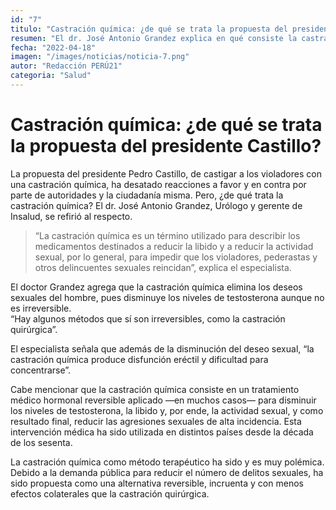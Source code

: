 ```yaml
---
id: "7"
titulo: "Castración química: ¿de qué se trata la propuesta del presidente Castillo?"
resumen: "El dr. José Antonio Grandez explica en qué consiste la castración química."
fecha: "2022-04-18"
imagen: "/images/noticias/noticia-7.png"
autor: "Redacción PERÚ21"
categoria: "Salud"
---
```


# Castración química: ¿de qué se trata la propuesta del presidente Castillo?


La propuesta del presidente Pedro Castillo, de castigar a los violadores con una castración química, ha desatado reacciones a favor y en contra por parte de autoridades y la ciudadanía misma. Pero, ¿de qué trata la castración química? El dr. José Antonio Grandez, Urólogo y gerente de Insalud, se refirió al respecto.

> “La castración química es un término utilizado para describir los medicamentos destinados a reducir la libido y a reducir la actividad sexual, por lo general, para impedir que los violadores, pederastas y otros delincuentes sexuales reincidan”, explica el especialista.

El doctor Grandez agrega que la castración química elimina los deseos sexuales del hombre, pues disminuye los niveles de testosterona aunque no es irreversible.  
“Hay algunos métodos que sí son irreversibles, como la castración quirúrgica”.

El especialista señala que además de la disminución del deseo sexual, “la castración química produce disfunción eréctil y dificultad para concentrarse”.

Cabe mencionar que la castración química consiste en un tratamiento médico hormonal reversible aplicado —en muchos casos— para disminuir los niveles de testosterona, la libido y, por ende, la actividad sexual, y como resultado final, reducir las agresiones sexuales de alta incidencia. Esta intervención médica ha sido utilizada en distintos países desde la década de los sesenta.

La castración química como método terapéutico ha sido y es muy polémica. Debido a la demanda pública para reducir el número de delitos sexuales, ha sido propuesta como una alternativa reversible, incruenta y con menos efectos colaterales que la castración quirúrgica.
